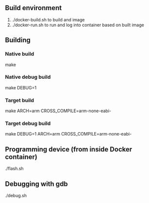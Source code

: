 ## Build environment
<ol>
<li>./docker-build.sh to build and image </li>
<li>./docker-run.sh to run and log into container based on built image</li>
</ol>

## Building
### Native build
make

### Native debug build
make DEBUG=1

### Target build
make ARCH=arm CROSS_COMPILE=arm-none-eabi-

### Target debug build
make DEBUG=1 ARCH=arm CROSS_COMPILE=arm-none-eabi-

## Programming device (from inside Docker container)
./flash.sh

## Debugging with gdb
./debug.sh
